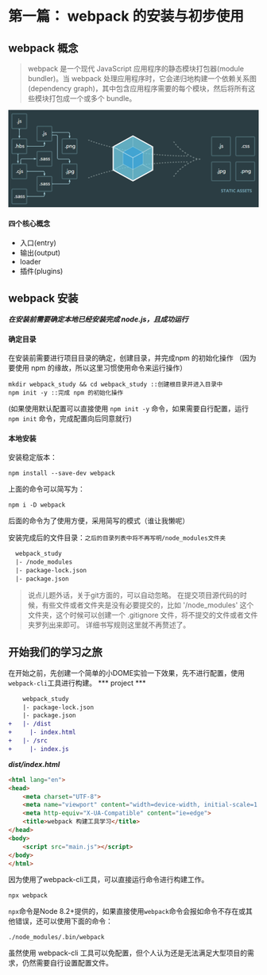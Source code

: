 第一篇： webpack 的安装与初步使用
===
## webpack 概念
>webpack 是一个现代 JavaScript 应用程序的静态模块打包器(module bundler)。当 webpack 处理应用程序时，它会递归地构建一个依赖关系图(dependency graph)，其中包含应用程序需要的每个模块，然后将所有这些模块打包成一个或多个 bundle。

![webpack原理图](/resource/images/webpack/webpack.png "webpack原理图")
#### 四个核心概念
- 入口(entry)
- 输出(output)
- loader
- 插件(plugins)

## webpack 安装
***在安装前需要确定本地已经安装完成 node.js，且成功运行***
#### 确定目录
在安装前需要进行项目目录的确定，创建目录，并完成npm 的初始化操作
（因为要使用 npm 的缘故，所以这里习惯使用命令来运行操作）
```npm
mkdir webpack_study && cd webpack_study ::创建根目录并进入目录中
npm init -y ::完成 npm 的初始化操作
```
(如果使用默认配置可以直接使用 `npm init -y` 命令，如果需要自行配置，运行 `npm init` 命令，完成配置向后同意就行)
#### 本地安装
安装稳定版本：
```npm
npm install --save-dev webpack
```
上面的命令可以简写为：
```npm
npm i -D webpack
```
后面的命令为了使用方便，采用简写的模式（谁让我懒呢）

安装完成后的文件目录：`之后的目录列表中将不再写明/node_modules文件夹`
```diff
  webpack_study
  |- /node_modules
  |- package-lock.json
  |- package.json
```
>说点儿题外话，关于git方面的，可以自动忽略。
>在提交项目源代码的时候，有些文件或者文件夹是没有必要提交的，比如 '/node_modules' 这个文件夹，这个时候可以创建一个 .gitignore 文件，将不提交的文件或者文件夹罗列出来即可。
>详细书写规则这里就不再赘述了。

## 开始我们的学习之旅
  在开始之前，先创建一个简单的小DOME实验一下效果，先不进行配置，使用`webpack-cli`工具进行构建。
*** project ***
```diff
    webpack_study
    |- package-lock.json
    |- package.json
+   |- /dist
+     |- index.html
+   |- /src
+     |- index.js 
```
***dist/index.html***
```html
<html lang="en">
<head>
    <meta charset="UTF-8">
    <meta name="viewport" content="width=device-width, initial-scale=1.0">
    <meta http-equiv="X-UA-Compatible" content="ie=edge">
    <title>webpack 构建工具学习</title>
</head>
<body>
    <script src="main.js"></script>
</body>
</html>
```
  因为使用了webpack-cli工具，可以直接运行命令进行构建工作。
```npm
npx webpack
```
  `npx`命令是Node 8.2+提供的，如果直接使用`webpack`命令会报如命令不存在或其他错误，还可以使用下面的命令：
```npm
./node_modules/.bin/webpack
```
  虽然使用 webpack-cli 工具可以免配置，但个人认为还是无法满足大型项目的需求，仍然需要自行设置配置文件。


